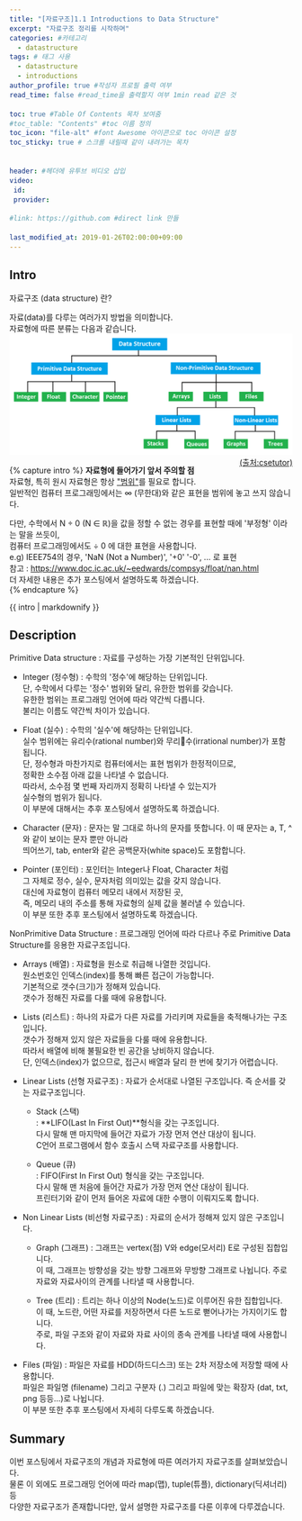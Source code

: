 ```yaml
---
title: "[자료구조]1.1 Introductions to Data Structure"
excerpt: "자료구조 정리를 시작하며"
categories: #카테고리
  - datastructure
tags: # 태그 사용
  - datastructure
  - introductions
author_profile: true #작성자 프로필 출력 여부
read_time: false #read_time을 출력할지 여부 1min read 같은 것

toc: true #Table Of Contents 목차 보여줌
#toc_table: "Contents" #toc 이름 정의
toc_icon: "file-alt" #font Awesome 아이콘으로 toc 아이콘 설정
toc_sticky: true # 스크롤 내릴때 같이 내려가는 목차


header: #헤더에 유투브 비디오 삽입
video:
 id:
 provider:

#link: https://github.com #direct link 만들

last_modified_at: 2019-01-26T02:00:00+09:00
---
```


## Intro
자료구조 (data structure) 란?

자료(data)를 다루는 여러가지 방법을 의미합니다.  
자료형에 따른 분류는 다음과 같습니다.  
![datastructure_01](/assets/images/datastructure/data-structure-01.png)  
<a href="https://www.csetutor.com/classification-of-data-structure-with-diagram/" style="float: right;">(출처:csetutor)</a>

{% capture intro %}
**자료형에 들어가기 앞서 주의할 점**  
자료형, 특히 원시 자료형은 항상 <u>"범위"</u>를 필요로 합니다.  
일반적인 컴퓨터 프로그래밍에서는 ∞ (무한대)와 같은 표현을 범위에 놓고 쓰지 않습니다.  

다만, 수학에서 N ÷ 0 (N ∈ ℝ)을 값을 정할 수 없는 경우를 표현할 때에 '부정형' 이라는 말을 쓰듯이,  
컴퓨터 프로그래밍에서도 ÷ 0 에 대한 표현을 사용합니다.  
e.g) IEEE754의 경우, 'NaN (Not a Number)', '+0' '-0', ... 로 표현  
     참고 : <https://www.doc.ic.ac.uk/~eedwards/compsys/float/nan.html>  
더 자세한 내용은 추가 포스팅에서 설명하도록 하겠습니다.  
{% endcapture %}
<div class="notice--primary">{{ intro | markdownify }}</div>

## Description

Primitive Data structure
: 자료를 구성하는 가장 기본적인 단위입니다.  

- Integer (정수형)
: 수학의 '정수'에 해당하는 단위입니다.  
  단, 수학에서 다루는 '정수' 범위와 달리, 유한한 범위를 갖습니다.  
  유한한 범위는 프로그래밍 언어에 따라 약간씩 다릅니다.  
  불리는 이름도 약간씩 차이가 있습니다.    

- Float (실수)
: 수학의 '실수'에 해당하는 단위입니다.  
  실수 범위에는 유리수(rational number)와 무리수(irrational number)가
  포함됩니다.  
  단, 정수형과 마찬가지로 컴퓨터에서는 표현 범위가 한정적이므로,    
  정확한 소수점 아래 값을 나타낼 수 없습니다.  
  따라서, 소수점 몇 번째 자리까지 정확히 나타낼 수 있는지가  
  실수형의 범위가 됩니다.   
  이 부분에 대해서는 추후 포스팅에서 설명하도록 하겠습니다.  

- Character (문자)
: 문자는 말 그대로 하나의 문자를 뜻합니다.
  이 때 문자는 a, T, ^ 와 같이 보이는 문자 뿐만 아니라  
  띄어쓰기, tab, enter와 같은 공백문자(white space)도 포함합니다.  

- Pointer (포인터)
: 포인터는 Integer나 Float, Character 처럼  
  그 자체로 정수, 실수, 문자처럼 의미있는 값을 갖지 않습니다.  
  대신에 자료형이 컴퓨터 메모리 내에서 저장된 곳,  
  즉, 메모리 내의 주소를 통해 자료형의 실제 값을 불러낼 수 있습니다.  
  이 부분 또한 추후 포스팅에서 설명하도록 하겠습니다.

NonPrimitive Data Structure
: 프로그래밍 언어에 따라 다르나 주로 Primitive Data Structure를 응용한 자료구조입니다.

- Arrays (배열)
: 자료형을 원소로 취급해 나열한 것입니다.  
  원소번호인 인덱스(index)를 통해 빠른 접근이 가능합니다.  
  기본적으로 갯수(크기)가 정해져 있습니다.  
  갯수가 정해진 자료를 다룰 때에 유용합니다.  

- Lists (리스트)
: 하나의 자료가 다른 자료를 가리키며 자료들을 축적해나가는 구조입니다.  
  갯수가 정해져 있지 않은 자료들을 다룰 때에 유용합니다.  
  따라서 배열에 비해 불필요한 빈 공간을 낭비하지 않습니다.  
  단, 인덱스(index)가 없으므로, 접근시 배열과 달리 한 번에 찾기가 어렵습니다.

- Linear Lists (선형 자료구조)
: 자료가 순서대로 나열된 구조입니다. 즉 순서를 갖는 자료구조입니다.  
    - Stack (스택)  
      : **LIFO(Last In First Out)**형식을 갖는 구조입니다.   
        다시 말해 맨 마지막에 들어간 자료가 가장 먼저 연산 대상이 됩니다.  
        C언어 프로그램에서 함수 호출시 스택 자료구조를 사용합니다.  

    - Queue (큐)  
      : FIFO(First In First Out) 형식을 갖는 구조입니다.  
        다시 말해 맨 처음에 들어간 자료가 가장 먼저 연산 대상이 됩니다.  
        프린터기와 같이 먼저 들어온 자료에 대한 수행이 이뤄지도록 합니다.  
- Non Linear Lists (비선형 자료구조)
: 자료의 순서가 정해져 있지 않은 구조입니다.
    - Graph (그래프)
      : 그래프는 vertex(점) V와 edge(모서리) E로 구성된 집합입니다.  
        이 때, 그래프는 방향성을 갖는 방향 그래프와 무방향 그래프로 나뉩니다.
        주로 자료와 자료사이의 관계를 나타낼 때 사용합니다.  

    - Tree (트리)
      : 트리는 하나 이상의 Node(노드)로 이루어진 유한 집합입니다.  
        이 때, 노드란, 어떤 자료를 저장하면서 다른 노드로 뻗어나가는 가지이기도 합니다.  
        주로, 파일 구조와 같이 자료와 자료 사이의 종속 관계를 나타낼 때에 사용합니다.  

- Files (파일)
: 파일은 자료를 HDD(하드디스크) 또는 2차 저장소에 저장할 때에 사용합니다.  
  파일은 파일명 (filename) 그리고 구분자 (.) 그리고 파일에 맞는 확장자 (dat, txt, png 등등...)로 나뉩니다.  
  이 부분 또한 추후 포스팅에서 자세히 다루도록 하겠습니다.  


## Summary

이번 포스팅에서 자료구조의 개념과 자료형에 따른 여러가지 자료구조를 살펴보았습니다.  
물론 이 외에도 프로그래밍 언어에 따라 map(맵), tuple(튜플), dictionary(딕셔너리) 등  
다양한 자료구조가 존재합니다만, 앞서 설명한 자료구조를 다룬 이후에 다루겠습니다.  
